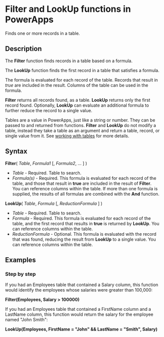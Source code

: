 <properties
	pageTitle="PowerApps: Filter and LookUp functions"
	description="Reference information for the Filter and LookUp function in PowerApps, including syntax and examples"
	suite="powerapps"
	documentationCenter="na"
	authors="gregli-msft"
	manager="dwrede"
	editor=""
	tags=""/>

<tags
   ms.service="powerapps"
   ms.devlang="na"
   ms.topic="article"
   ms.tgt_pltfrm="na"
   ms.workload="na"
   ms.date="10/21/2015"
   ms.author="gregli"/>

# Filter and LookUp functions in PowerApps #

Finds one or more records in a table.

## Description ##

The **Filter** function finds records in a table based on a formula.

The **LookUp** function finds the first record in a table that satisfies a formula.

The formula is evaluated for each record of the table.  Records that result in *true* are included in the result.  Columns of the table can be used in the formula.  

**Filter** returns all records found, as a table.  **LookUp** returns only the first record found.  Optionally, **LookUp** can evaluate an additional formula to further reduce the record to a single value.  

Tables are a value in PowerApps, just like a string or number.  They can be passed to and returned from functions.  **Filter** and **LookUp** do not modify a table, instead they take a table as an argument and return a table, record, or single value from it.  See [working with tables](working-with-tables.md) for more details.

## Syntax ##

**Filter**( *Table*, *Formula1* [, *Formula2*, ... ] )

- *Table* - Required. Table to search.
- *Formula(s)* - Required. This formula is evaluated for each record of the table, and those that result in **true** are included in the result of **Filter**.  You can reference columns within the table.  If more than one formula is supplied, the results of all formulas are combined with the **And** function.

**LookUp**( *Table*, *Formula* [, *ReductionFormula* ] )

- *Table* - Required. Table to search.
- *Formula* - Required. This formula is evaluated for each record of the table, and the first record that results in **true** is returned by **LookUp**.  You can reference columns within the table.  
- *ReductionFormula* - Optional. This formula is evaluated with the record that was found, reducing the result from **LookUp** to a single value.  You can reference columns within the table.  

## Examples ##

<!-- TODO: Examples. -->

### Step by step ###

If you had an Employees table that contained a Salary column, this function would identify the employees whose salaries were greater than 100,000:

**Filter(Employees, Salary > 100000)**

If you had an Employees table that contained a FirstName column and a LastName column, this function would return the salary for the employee named "John Smith":

**LookUp(Employees, FirstName = "John" && LastName = "Smith", Salary)**



